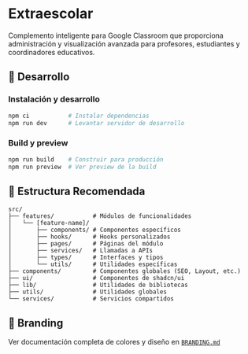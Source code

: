 # Extraescolar

Complemento inteligente para Google Classroom que proporciona administración y visualización avanzada para profesores, estudiantes y coordinadores educativos.

## 🚀 Desarrollo

### Instalación y desarrollo
```bash
npm ci           # Instalar dependencias
npm run dev      # Levantar servidor de desarrollo
```

### Build y preview
```bash
npm run build    # Construir para producción
npm run preview  # Ver preview de la build
```

## 📁 Estructura Recomendada

```
src/
├── features/           # Módulos de funcionalidades
│   └── [feature-name]/
│       ├── components/ # Componentes específicos
│       ├── hooks/      # Hooks personalizados
│       ├── pages/      # Páginas del módulo
│       ├── services/   # Llamadas a APIs
│       ├── types/      # Interfaces y tipos
│       └── utils/      # Utilidades específicas
├── components/         # Componentes globales (SEO, Layout, etc.)
├── ui/                 # Componentes de shadcn/ui
├── lib/                # Utilidades de bibliotecas
├── utils/              # Utilidades globales
└── services/           # Servicios compartidos
```

## 🎨 Branding

Ver documentación completa de colores y diseño en [`BRANDING.md`](./BRANDING.md)